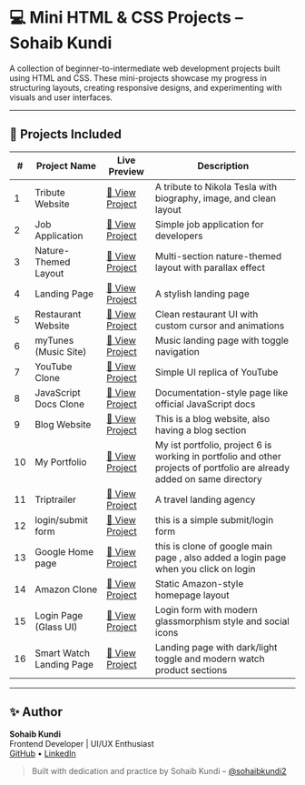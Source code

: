 # 💻 Mini HTML & CSS Projects – Sohaib Kundi

A collection of beginner-to-intermediate web development projects built using HTML and CSS. These mini-projects showcase my progress in structuring layouts, creating responsive designs, and experimenting with visuals and user interfaces.

---

## 📁 Projects Included

| #   | Project Name             | Live Preview                                                   | Description                                                                 |
|-----|--------------------------|----------------------------------------------------------------|-----------------------------------------------------------------------------|
| 1   | Tribute Website          | [🔗 View Project](./project_1%20(Tribute%20Website)/)          | A tribute to Nikola Tesla with biography, image, and clean layout          |
| 2   | Job Application          | [🔗 View Project](./project_2%20(Job%20Application)/)          | Simple job application for developers                                      |
| 3   | Nature-Themed Layout     | [🔗 View Project](./project_3%20(Parallex%20Website)/)         | Multi-section nature-themed layout with parallax effect                    |
| 4   | Landing Page             | [🔗 View Project](./project_4%20(Landing%20Page)/)             | A stylish landing page                                                     |
| 5   | Restaurant Website       | [🔗 View Project](./project_5%20(Resturant%20Website)/)        | Clean restaurant UI with custom cursor and animations                      |
| 6   | myTunes (Music Site)     | [🔗 View Project](./project_6%20(My%20Music)/)                 | Music landing page with toggle navigation                                  |
| 7   | YouTube Clone            | [🔗 View Project](./project_7%20(Youtube%20Clone)/)            | Simple UI replica of YouTube                                               |
| 8   | JavaScript Docs Clone    | [🔗 View Project](./project_8%20(Javascript%20Documentaion)/)  | Documentation-style page like official JavaScript docs                     |
| 9   | Blog Website                       | [🔗 View Project](./project_9%20(Blog%20Website)/)             | This is a blog website, also having a blog section                          |
| 10  | My Portfolio                      | [🔗 View Project](./project_10%20(My%20Portfolio)/)            | My ist portfolio, project 6 is working in portfolio and other projects of portfolio are already added on same directory                                   |
| 11  | Triptrailer                      | [🔗 View Project](./project_11%20(Triptrailer)/)               |A travel landing agency                                    |
| 12  | login/submit form                     | [🔗 View Project](./project_12%20(Submit)/)  | this is a simple submit/login form                                 |
| 13  | Google Home page                    | [🔗 View Project](./project_13%20(Google%20Clone)/)  | this is clone of google main page , also added a login page when you click on login                                   |
| 14  | Amazon Clone             | [🔗 View Project](./project_14%20(Amazone%20Clone)/)           | Static Amazon-style homepage layout                                        |
| 15  | Login Page (Glass UI)    | [🔗 View Project](./project_15%20(Login%20Page)/)              | Login form with modern glassmorphism style and social icons                |
| 16  | Smart Watch Landing Page | [🔗 View Project](./project_16%20(Watch)/)                     | Landing page with dark/light toggle and modern watch product sections      |

---

## ✨ Author

**Sohaib Kundi**  
Frontend Developer | UI/UX Enthusiast  
[GitHub](https://github.com/sohaibkundi2) • [LinkedIn](https://linkedin.com/in/sohaibkundi2)

> Built with dedication and practice by Sohaib Kundi – [@sohaibkundi2](https://github.com/sohaibkundi2)
